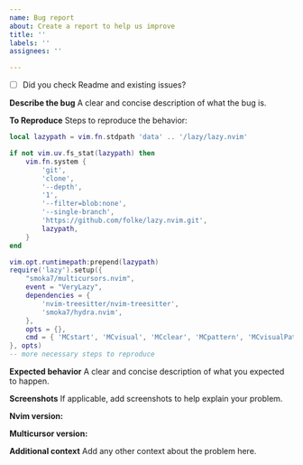 ```yaml
---
name: Bug report
about: Create a report to help us improve
title: ''
labels: ''
assignees: ''

---
```


- [ ] Did you check Readme and existing issues?
    
**Describe the bug**
A clear and concise description of what the bug is.

**To Reproduce**
Steps to reproduce the behavior:
```lua 
local lazypath = vim.fn.stdpath 'data' .. '/lazy/lazy.nvim'

if not vim.uv.fs_stat(lazypath) then
    vim.fn.system {
        'git',
        'clone',
        '--depth',
        '1',
        '--filter=blob:none',
        '--single-branch',
        'https://github.com/folke/lazy.nvim.git',
        lazypath,
    }
end

vim.opt.runtimepath:prepend(lazypath)
require('lazy').setup({
    "smoka7/multicursors.nvim",
    event = "VeryLazy",
    dependencies = {
        'nvim-treesitter/nvim-treesitter',
        'smoka7/hydra.nvim',
    },
    opts = {},
    cmd = { 'MCstart', 'MCvisual', 'MCclear', 'MCpattern', 'MCvisualPattern', 'MCunderCursor' },
}, opts)
-- more necessary steps to reproduce


```
**Expected behavior**
A clear and concise description of what you expected to happen.

**Screenshots**
If applicable, add screenshots to help explain your problem.

**Nvim version:**

**Multicursor version:**

**Additional context**
Add any other context about the problem here.
